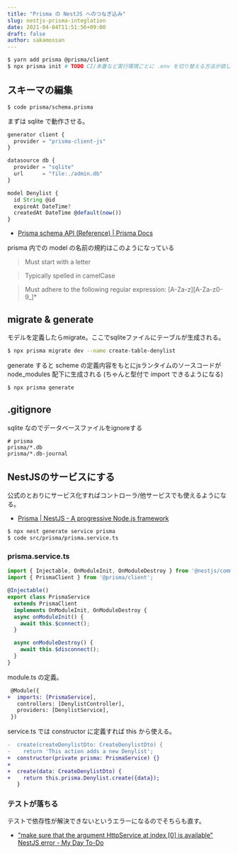 ```yaml
---
title: "Prisma の NestJS へのつなぎ込み"
slug: nestjs-prisma-integlation
date: 2021-04-04T11:51:56+09:00
draft: false
author: sakamossan
---
```


```bash
$ yarn add prisma @prisma/client
$ npx prisma init # TODO CI/本番など実行環境ごとに .env を切り替える方法が欲しい
```

## スキーマの編集

```
$ code prisma/schema.prisma
```

まずは sqlite で動作させる。

```js
generator client {
  provider = "prisma-client-js"
}

datasource db {
  provider = "sqlite"
  url      = "file:./admin.db"
}

model Denylist {
  id String @id
  expireAt DateTime?
  createdAt DateTime @default(now())
}
```

- [Prisma schema API (Reference) | Prisma Docs](https://www.prisma.io/docs/reference/api-reference/prisma-schema-reference#model-fields)

prisma 内での model の名前の規約はこのようになっている

> Must start with a letter

> Typically spelled in camelCase

> Must adhere to the following regular expression: [A-Za-z][A-Za-z0-9_]*


## migrate & generate

モデルを定義したらmigrate。ここでsqliteファイルにテーブルが生成される。

```bash 
$ npx prisma migrate dev --name create-table-denylist
```

generate すると scheme の定義内容をもとにjsランタイムのソースコードが node_modules 配下に生成される (ちゃんと型付で import できるようになる)

```bash
$ npx prisma generate
```

## .gitignore

sqlite なのでデータベースファイルをignoreする

```
# prisma
prisma/*.db
prisma/*.db-journal
```

## NestJSのサービスにする

公式のとおりにサービス化すればコントローラ/他サービスでも使えるようになる。

- [Prisma | NestJS - A progressive Node.js framework](https://docs.nestjs.com/recipes/prisma)

```bash
$ npx nest generate service prisma
$ code src/prisma/prisma.service.ts
```

### prisma.service.ts

```ts
import { Injectable, OnModuleInit, OnModuleDestroy } from '@nestjs/common';
import { PrismaClient } from '@prisma/client';

@Injectable()
export class PrismaService
  extends PrismaClient
  implements OnModuleInit, OnModuleDestroy {
  async onModuleInit() {
    await this.$connect();
  }

  async onModuleDestroy() {
    await this.$disconnect();
  }
}
```

module.ts の定義。

```diff
 @Module({
+  imports: [PrismaService],
   controllers: [DenylistController],
   providers: [DenylistService],
 })
```

service.ts では constructor に定義すれば this から使える。

```diff
-  create(createDenylistDto: CreateDenylistDto) {
-    return 'This action adds a new Denylist';
+  constructor(private prisma: PrismaService) {}
+
+  create(data: CreateDenylistDto) {
+    return this.prisma.Denylist.create({data});
   }
```

### テストが落ちる

テストで依存性が解決できないというエラーになるのでそちらも直す。


- ["make sure that the argument HttpService at index [0] is available" NestJS error - My Day To-Do](https://mydaytodo.com/make-sure-that-the-argument-httpservice-at-index-0-nestjs/)
